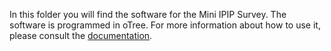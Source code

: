 In this folder you will find the software for the Mini IPIP Survey. The software is programmed in oTree. 
For more information about how to use it, please consult the [documentation](https://otree.readthedocs.io/en/latest/index.html).
